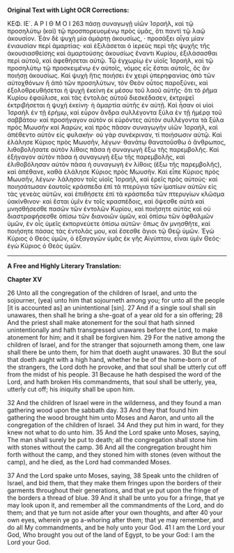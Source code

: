 **Original Text with Light OCR Corrections:**

ΚΕΦ. ΙΕ΄. Α Ρ Ι Θ Μ Ο Ι 263
πάσῃ συναγωγῇ υἱῶν Ἰσραήλ, καὶ τῷ προσηλύτῳ (καὶ) τῷ προσπορευομένῳ πρὸς ὑμᾶς, ὅτι παντὶ τῷ λαῷ ἀκουσίον. Ἐὰν δὲ ψυχὴ μία ἁμάρτῃ ἀκουσίως, · προσάξει αἶγα μίαν ἐνιαυσίαν περὶ ἁμαρτίας· καὶ ἐξιλάσεται ὁ ἱερεὺς περὶ τῆς ψυχῆς τῆς ἀκουσιασθείσης καὶ ἁμαρτούσης ἀκουσίως ἔναντι Κυρίου, ἐξιλάσασθαι περὶ αὐτοῦ, καὶ ἀφεθήσεται αὐτῷ. Τῷ ἐγχωρίῳ ἐν υἱοῖς Ἰσραήλ, καὶ τῷ προσηλύτῳ τῷ προσκειμένῳ ἐν αὐτοῖς, νόμος εἷς ἔσται αὐτοῖς, ὃς ἂν ποιήσῃ ἀκουσίως. Καὶ ψυχὴ ἥτις ποιήσει ἐν χειρὶ ὑπερηφανίας ἀπὸ τῶν αὐτοχθόνων ἢ ἀπὸ τῶν προσηλύτων, τὸν Θεὸν οὗτος παροξύνει, καὶ ἐξολοθρευθήσεται ἡ ψυχὴ ἐκείνη ἐκ μέσου τοῦ λαοῦ αὐτῆς· ὅτι τὸ ῥῆμα Κυρίου ἐφαύλισε, καὶ τὰς ἐντολὰς αὐτοῦ διεσκέδασεν, ἐκτριψεῖ ἐκτριβήσεται ἡ ψυχὴ ἐκείνη· ἡ ἁμαρτία αὐτῆς ἐν αὐτῇ. Καὶ ἦσαν οἱ υἱοὶ Ἰσραὴλ ἐν τῇ ἐρήμῳ, καὶ εὗρον ἄνδρα συλλέγοντα ξύλα ἐν τῇ ἡμέρᾳ τοῦ σαββάτου· καὶ προσήγαγον αὐτὸν οἱ εὑρόντες αὐτὸν συλλέγοντα τὰ ξύλα πρὸς Μωυσῆν καὶ Ἀαρών, καὶ πρὸς πᾶσαν συναγωγὴν υἱῶν Ἰσραήλ, καὶ ἀπέθεντο αὐτὸν εἰς φυλακήν· οὐ γὰρ συνέκριναν, τί ποιήσωσιν αὐτῷ. Καὶ ἐλάλησε Κύριος πρὸς Μωυσῆν, λέγων· θανάτῳ θανατοῦσθω ὁ ἄνθρωπος, λιθοβολήσατε αὐτὸν λίθοις πᾶσα ἡ συναγωγὴ ἔξω τῆς παρεμβολῆς. Καὶ ἐξήγαγον αὐτὸν πᾶσα ἡ συναγωγὴ ἔξω τῆς παρεμβολῆς, καὶ ἐλιθοβόλησαν αὐτὸν πᾶσα ἡ συναγωγὴ ἐν λίθοις (ἔξω τῆς παρεμβολῆς), καὶ ἀπέθανε, καθὰ ἐλάλησε Κύριος πρὸς Μωυσῆν. Καὶ εἶπε Κύριος πρὸς Μωυσῆν, λέγων· λάλησον τοῖς υἱοῖς Ἰσραήλ, καὶ ἐρεῖς πρὸς αὐτούς· καὶ ποιησάτωσαν ἑαυτοῖς κράσπεδα ἐπὶ τὰ πτερύγια τῶν ἱματίων αὐτῶν εἰς τὰς γενεὰς αὐτῶν, καὶ ἐπιθήσετε ἐπὶ τὰ κράσπεδα τῶν πτερυγίων κλῶσμα ὑακίνθινον· καὶ ἔσται ὑμῖν ἐν τοῖς κρασπέδοις, καὶ ὄψεσθε αὐτὰ καὶ μνησθήσεσθε πασῶν τῶν ἐντολῶν Κυρίου, καὶ ποιήσητε αὐτὰς καὶ οὐ διαστραφήσεσθε ὀπίσω τῶν διανοιῶν ὑμῶν, καὶ ὀπίσω τῶν ὀφθαλμῶν ὑμῶν, ἐν οἷς ὑμεῖς ἐκπορνεύετε ὀπίσω αὐτῶν· ὅπως ἂν μνησθῆτε, καὶ ποιήσητε πάσας τὰς ἐντολάς μου, καὶ ἔσεσθε ἅγιοι τῷ Θεῷ ὑμῶν. Ἐγὼ Κύριος ὁ Θεὸς ὑμῶν, ὁ ἐξαγαγὼν ὑμᾶς ἐκ γῆς Αἰγύπτου, εἶναι ὑμῖν Θεός· ἐγὼ Κύριος ὁ Θεὸς ὑμῶν.

---

**A Free and Highly Literary Translation:**

**Chapter XV**

26 Unto all the congregation of the children of Israel, and unto the sojourner, (yea) unto him that sojourneth among you; for unto all the people [it is accounted as] an unintentional [sin].
27 And if a single soul shall sin unawares, then shall he bring a she-goat of a year old for a sin offering;
28 And the priest shall make atonement for the soul that hath sinned unintentionally and hath transgressed unawares before the Lord, to make atonement for him; and it shall be forgiven him.
29 For the native among the children of Israel, and for the stranger that sojourneth among them, one law shall there be unto them, for him that doeth aught unawares.
30 But the soul that doeth aught with a high hand, whether he be of the home-born or of the strangers, the Lord doth he provoke, and that soul shall be utterly cut off from the midst of his people.
31 Because he hath despised the word of the Lord, and hath broken His commandments, that soul shall be utterly, yea, utterly cut off; his iniquity shall be upon him.

32 And the children of Israel were in the wilderness, and they found a man gathering wood upon the sabbath day.
33 And they that found him gathering the wood brought him unto Moses and Aaron, and unto all the congregation of the children of Israel.
34 And they put him in ward, for they knew not what to do unto him.
35 And the Lord spake unto Moses, saying, The man shall surely be put to death; all the congregation shall stone him with stones without the camp.
36 And all the congregation brought him forth without the camp, and they stoned him with stones (even without the camp), and he died, as the Lord had commanded Moses.

37 And the Lord spake unto Moses, saying,
38 Speak unto the children of Israel, and bid them, that they make them fringes upon the borders of their garments throughout their generations, and that ye put upon the fringe of the borders a thread of blue.
39 And it shall be unto you for a fringe, that ye may look upon it, and remember all the commandments of the Lord, and do them; and that ye turn not aside after your own thoughts, and after
40 your own eyes, wherein ye go a-whoring after them; that ye may remember, and do all My commandments, and be holy unto your God.
41 I am the Lord your God, Who brought you out of the land of Egypt, to be your God: I am the Lord your God.